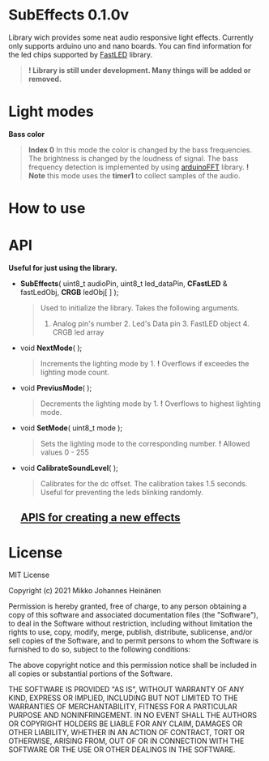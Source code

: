 # SubEffects 0.1.0v
Library wich provides some neat audio responsive light effects.
Currently only supports arduino uno and nano boards. You can find information for the led chips supported by [FastLED](https://github.com/FastLED/FastLED#supported-led-chipsets) library.
>**! Library is still under development. Many things will be added or removed.**

# Light modes
**Bass color**
>**Index 0**
> In this mode the color is changed by the bass frequencies. The brightness is changed by the loudness of signal.
> The bass frequency detection is implemented by using [arduinoFFT](https://github.com/kosme/arduinoFFT) library.
> **! Note** this mode uses the **timer1** to collect samples of the audio.

# How to use


# API

**Useful for just using the library.**

* **SubEffects**( uint8_t audioPin, uint8_t led_dataPin, **CFastLED** & fastLedObj, **CRGB** ledObj[ ] );
   >Used to initialize the library.
   > Takes the following arguments. 
   > 1. Analog pin's number 2.  Led's Data pin 3. FastLED object 4. CRGB led array

* void **NextMode**( );
  > Increments the lighting mode by 1. 
  > **!** Overflows if exceedes the lighting mode count.
* void **PreviusMode**( );
  > Decrements the lighting mode by 1.
  > **!** Overflows to highest lighting mode.
 
* void **SetMode**( uint8_t mode );
  > Sets the lighting mode to the corresponding number.
  > **!** Allowed values 0 - 255

* void **CalibrateSoundLevel**( );
  >Calibrates for the dc offset. The calibration takes 1.5 seconds.
  >Useful for preventing the leds blinking randomly.

    ## [APIS for creating a new effects](../docs/apis_for_light_modes.md)
     
# License

MIT License

Copyright (c) 2021 Mikko Johannes Heinänen 

Permission is hereby granted, free of charge, to any person obtaining a copy
of this software and associated documentation files (the "Software"), to deal
in the Software without restriction, including without limitation the rights
to use, copy, modify, merge, publish, distribute, sublicense, and/or sell
copies of the Software, and to permit persons to whom the Software is
furnished to do so, subject to the following conditions:

The above copyright notice and this permission notice shall be included in all
copies or substantial portions of the Software.

THE SOFTWARE IS PROVIDED "AS IS", WITHOUT WARRANTY OF ANY KIND, EXPRESS OR
IMPLIED, INCLUDING BUT NOT LIMITED TO THE WARRANTIES OF MERCHANTABILITY,
FITNESS FOR A PARTICULAR PURPOSE AND NONINFRINGEMENT. IN NO EVENT SHALL THE
AUTHORS OR COPYRIGHT HOLDERS BE LIABLE FOR ANY CLAIM, DAMAGES OR OTHER
LIABILITY, WHETHER IN AN ACTION OF CONTRACT, TORT OR OTHERWISE, ARISING FROM,
OUT OF OR IN CONNECTION WITH THE SOFTWARE OR THE USE OR OTHER DEALINGS IN THE
SOFTWARE.
